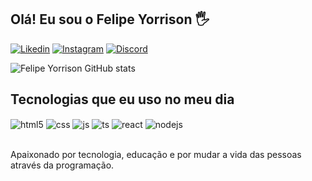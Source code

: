 ## Olá! Eu sou o Felipe Yorrison 🖐️

[![Likedin](https://img.shields.io/badge/LinkedIn-0077B5?style=for-the-badge&logo=linkedin&logoColor=white
)](https://www.linkedin.com/in/felipe-yorrison-680986275/)
[![Instagram](https://img.shields.io/badge/Instagram-E4405F?style=for-the-badge&logo=instagram&logoColor=white)](https://www.instagram.com/yorrison_23oficial/)
[![Discord](https://img.shields.io/badge/Discord-7289DA?style=for-the-badge&logo=discord&logoColor=white
)](https://discord.com/channels/@me)

![Felipe Yorrison GitHub stats](https://github-readme-stats.vercel.app/api?username=Felipe-Yorrison&show_icons=true&theme=dracula&count_private=true)

## Tecnologias que eu uso no meu dia

<div style="display: inline_block">
  <img align="center" alt="html5" src="https://img.shields.io/badge/HTML5-E34F26?style=for-the-badge&logo=html5&logoColor=white" />
  <img align="center" alt="css" src="https://img.shields.io/badge/CSS3-1572B6?style=for-the-badge&logo=css3&logoColor=white" />
  <img align="center" alt="js" src="https://img.shields.io/badge/JavaScript-F7DF1E?style=for-the-badge&logo=javascript&logoColor=black" />
  <img align="center" alt="ts" src="https://img.shields.io/badge/TypeScript-007ACC?style=for-the-badge&logo=typescript&logoColor=white" />
  <img align="center" alt="react" src="https://img.shields.io/badge/React-20232A?style=for-the-badge&logo=react&logoColor=61DAFB" />
  <img align="center" alt="nodejs" src="https://img.shields.io/badge/Node.js-43853D?style=for-the-badge&logo=node.js&logoColor=white" />
</div><br/>

Apaixonado por tecnologia, educação e por mudar a vida das pessoas através da programação.
